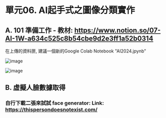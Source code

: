# 單元06. AI起手式之圖像分類實作


## A. 101 準備工作 - 教材: https://www.notion.so/07-AI-1W-a634c525c8b54cbe9d2e3ff1a52b0314

在上傳的資料匣, 建議一個新的Google Colab Notebook "AI2024.jpynb"

![image](https://github.com/Grace-TA/Python2024/assets/89304181/2430180c-e144-4273-a4a7-e6a7487d6a8d)

![image](https://github.com/Grace-TA/Python2024/assets/89304181/9ced3e35-5892-40c9-b760-954a5403fe94)

## B. 虛擬人臉數據取得

### 自行下載二張來試試 face generator: Link: https://thispersondoesnotexist.com/



